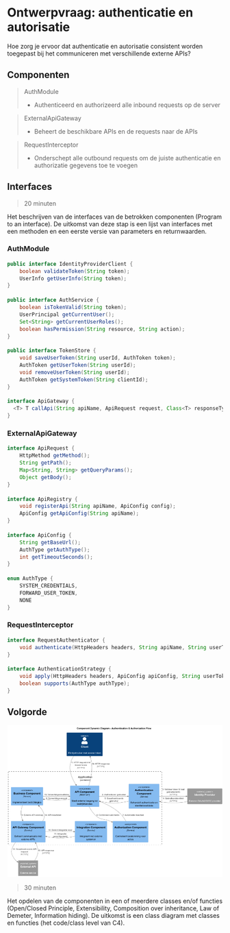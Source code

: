 # Ontwerpvraag: authenticatie en autorisatie

Hoe zorg je ervoor dat authenticatie en autorisatie consistent worden toegepast bij het communiceren met verschillende
externe APIs?

## Componenten

> AuthModule
> - Authenticeerd en authorizeerd alle inbound requests op de server

> ExternalApiGateway
> - Beheert de beschikbare APIs en de requests naar de APIs

> RequestInterceptor
> - Onderschept alle outbound requests om de juiste authenticatie en authorizatie gegevens toe te voegen

## Interfaces

> 20 minuten

Het beschrijven van de interfaces van de betrokken componenten (Program to an interface). De uitkomst van deze stap is
een lijst van interfaces met een methoden en een eerste versie van parameters en returnwaarden.

### AuthModule
```java
public interface IdentityProviderClient {
    boolean validateToken(String token);
    UserInfo getUserInfo(String token);
}

public interface AuthService {
    boolean isTokenValid(String token);
    UserPrincipal getCurrentUser();
    Set<String> getCurrentUserRoles();
    boolean hasPermission(String resource, String action);
}

public interface TokenStore {
    void saveUserToken(String userId, AuthToken token);
    AuthToken getUserToken(String userId);
    void removeUserToken(String userId);
    AuthToken getSystemToken(String clientId);
}

interface ApiGateway {
  <T> T callApi(String apiName, ApiRequest request, Class<T> responseType);
}
```

### ExternalApiGateway
```java
interface ApiRequest {
    HttpMethod getMethod();
    String getPath();
    Map<String, String> getQueryParams();
    Object getBody();
}

interface ApiRegistry {
    void registerApi(String apiName, ApiConfig config);
    ApiConfig getApiConfig(String apiName);
}

interface ApiConfig {
    String getBaseUrl();
    AuthType getAuthType();
    int getTimeoutSeconds();
}

enum AuthType {
    SYSTEM_CREDENTIALS,
    FORWARD_USER_TOKEN,
    NONE
}
```

### RequestInterceptor
```java
interface RequestAuthenticator {
    void authenticate(HttpHeaders headers, String apiName, String userToken);
}

interface AuthenticationStrategy {
    void apply(HttpHeaders headers, ApiConfig apiConfig, String userToken);
    boolean supports(AuthType authType);
}
```

## Volgorde

![Dynamic Diagram](./Simon_DynamicDiagram.png)

> 30 minuten

Het opdelen van de componenten in een of meerdere classes en/of functies (Open/Closed Principle, Extensibility,
Composition over inheritance, Law of Demeter, Information hiding). De uitkomst is een class diagram met classes en
functies (het code/class level van C4).